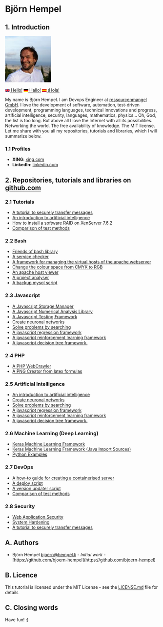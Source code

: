 # Björn Hempel

## 1. Introduction

<img src="images/bjoern-hempel.jpg" width="150">

[<img src="images/english.png" width="15"> Hello!](README.md) [<img src="images/german.png" width="15"> Hallo!](README.de.md) [<img src="images/spanish.png" width="15"> ¡Hola!](README.es.md)

My name is Björn Hempel. I am Devops Engineer at [ressourcenmangel GmbH](https://www.ressourcenmangel.de/startseite.html). I love the development of software, automation, test-driven development, programming languages, technical innovations and progress, artificial intelligence, security, languages, mathematics, physics... Oh, God, the list is too long. But above all I love the Internet with all its possibilities. Networking the world. The free availability of knowledge. The MIT license. Let me share with you all my repositories, tutorials and libraries, which I will summarize below.

### 1.1 Profiles

* **XING**: [xing.com](https://www.xing.com/profile/Bjoern_Hempel14)
* **LinkedIn**: [linkedin.com](https://www.linkedin.com/in/bjoernhempel)

## 2. Repositories, tutorials and libraries on [github.com](https://github.com/bjoern-hempel)

### 2.1 Tutorials

* [A tutorial to securely transfer messages](https://github.com/friends-of-tutorials/securely-transfer-messages)
* [An introduction to artificial intelligence](https://github.com/friends-of-ai/an-introduction-to-artificial-intelligence)
* [How to install a software RAID on XenServer 7.6.2](https://github.com/friends-of-tutorials/xen-software-raid)
* [Comparison of test methods](https://github.com/friends-of-tutorials/comparison-of-test-methods)

### 2.2 Bash

* [Friends of bash library](https://github.com/bjoern-hempel/friends-of-bash)
* [A service checker](https://github.com/bjoern-hempel/service-checker)
* [A framework for managing the virtual hosts of the apache webserver](https://github.com/bjoern-hempel/apache-virtual-host-manager/tree/master)
* [Change the colour space from CMYK to RGB](https://github.com/bjoern-hempel/bash-cmyk-to-rgb)
* [An apache host viewer](https://github.com/bjoern-hempel/apache-host-viewer)
* [A project analyser](https://github.com/bjoern-hempel/project-analyser)
* [A backup mysql script](https://github.com/bjoern-hempel/backup-mysql)

### 2.3 Javascript

* [A Javascript Storage Manager](https://github.com/bjoern-hempel/js-storage-manager)
* [A Javascript Numerical Analysis Library](https://github.com/bjoern-hempel/js-analysis)
* [A Javascript Testing Framework](https://github.com/bjoern-hempel/js-testing-framework)
* [Create neuronal networks](https://github.com/friends-of-ai/create-neuronal-networks)
* [Solve problems by searching](https://github.com/friends-of-ai/solve-problems-by-searching)
* [A javascript regression framework](https://github.com/bjoern-hempel/js-regression-framework)
* [A javascript reinforcement learning framework](https://github.com/bjoern-hempel/js-reinforcement-learning-framework)
* [A javascript decision tree framework.](https://github.com/bjoern-hempel/js-decision-tree-framework)

### 2.4 PHP

* [A PHP WebCrawler](https://github.com/bjoern-hempel/php-web-crawler)
* [A PNG Creator from latex formulas](https://github.com/bjoern-hempel/php-latex-2-png)

### 2.5 Artificial Intelligence

* [An introduction to artificial intelligence](https://github.com/friends-of-ai/an-introduction-to-artificial-intelligence)
* [Create neuronal networks](https://github.com/friends-of-ai/create-neuronal-networks)
* [Solve problems by searching](https://github.com/friends-of-ai/solve-problems-by-searching)
* [A javascript regression framework](https://github.com/bjoern-hempel/js-regression-framework)
* [A javascript reinforcement learning framework](https://github.com/bjoern-hempel/js-reinforcement-learning-framework)
* [A javascript decision tree framework.](https://github.com/bjoern-hempel/js-decision-tree-framework)

### 2.6 Machine Learning (Deep Learning)

* [Keras Machine Learning Framework](https://github.com/bjoern-hempel/keras-machine-learning-framework)
* [Keras Machine Learning Framework (Java Import Sources)](https://github.com/bjoern-hempel/keras-machine-learning-framework-java-sources)
* [Python Examples](https://github.com/friends-of-ai/python-examples)

### 2.7 DevOps

* [A how-to guide for creating a containerised server](https://github.com/friends-of-tutorials/containerized-server)
* [A deploy script](https://github.com/bjoern-hempel/bash-git-deploy)
* [A version updater script](https://github.com/bjoern-hempel/bash-git-version-updater)
* [Comparison of test methods](https://github.com/friends-of-tutorials/comparison-of-test-methods)

### 2.8 Security

* [Web Application Security](https://github.com/friends-of-tutorials/web-application-security)
* [System Hardening](https://github.com/friends-of-tutorials/system-hardening)
* [A tutorial to securely transfer messages](https://github.com/friends-of-tutorials/securely-transfer-messages)

## A. Authors

* Björn Hempel <bjoern@hempel.li> - _Initial work_ - [https://github.com/bjoern-hempel](https://github.com/bjoern-hempel)

## B. Licence

This tutorial is licensed under the MIT License - see the [LICENSE.md](/LICENSE.md) file for details

## C. Closing words

Have fun! :)
